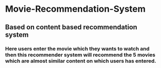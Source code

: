# Movie-Recommendation-System

## Based on content based recommendation system

### Here users enter the movie which they wants to watch and then this recommender system will recommend the 5 movies which are almost similar content on which users has entered.


